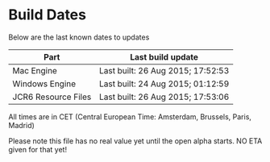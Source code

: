 # Build Dates

Below are the last known dates to updates

Part | Last build update
-----|-----
Mac Engine | Last built: 26 Aug 2015; 17:52:53
Windows Engine | Last built: 24 Aug 2015; 01:12:59
JCR6 Resource Files | Last built: 26 Aug 2015; 17:53:06
All times are in CET (Central European Time: Amsterdam, Brussels, Paris, Madrid)


Please note this file has no real value yet until the open alpha starts. NO ETA given for that yet!
